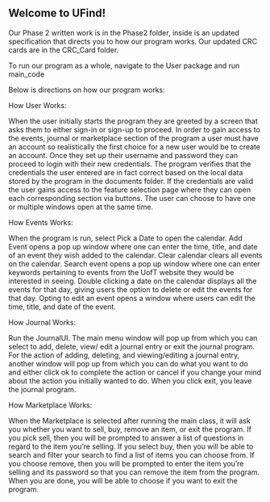 ## Welcome to UFind!

Our Phase 2 written work is in the Phase2 folder, inside is an updated specification that directs you to how our program works. Our updated CRC cards are in the CRC_Card folder.

To run our program as a whole, navigate to the User package and run main_code

Below is directions on how our program works:

How User Works:

When the user initially starts the program they are greeted by a screen that asks them to either sign-in or sign-up to proceed. In order to gain access to the events, journal or marketplace section of the program a user must have an account so realistically the first choice for a new user would be to create an account. Once they set up their username and password they can proceed to login with their new credentials. The program verifies that the credentials the user entered are in fact correct based on the local data stored by the program in the documents folder. If the credentials are valid the user gains access to the feature selection page where they can open each corresponding section via buttons. The user can choose to have one or multiple windows open at the same time. 
 
How Events Works:

When the program is run, select Pick a Date to open the calendar. Add Event opens a pop up window where one can enter the time, title, and date of an event they wish added to the calendar. Clear calendar clears all events on the calendar. Search event opens a pop up window where one can enter keywords pertaining to events from the UofT website they would be interested in seeing. Double clicking a date on the calendar displays all the events for that day, giving users the option to delete or edit the events for that day. Opting to edit an event opens a window where users can edit the time, title, and date of the event.


How Journal Works:

Run the JournalUI. The main menu window will pop up from which you can select to add, delete, view/ edit a journal entry or exit the journal program. For the action of adding, deleting, and viewing/editing a journal entry, another window will pop up from which you can do what you want to do and either click ok to complete the action or cancel if you change your mind about the action you initially wanted to do. When you click exit, you leave the journal program.
 
How Marketplace Works:
 
When the Marketplace is selected after running the main class, it will ask you whether you want to sell, buy, remove an item, or exit the program. If you pick sell, then you will be prompted to answer a list of questions in regard to the item you’re selling. If you select buy, then you will be able to search and filter your search to find a list of items you can choose from. If you choose remove, then you will be prompted to enter the item you’re selling and its password so that you can remove the item from the program. When you are done, you will be able to choose if you want to exit the program.

